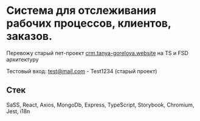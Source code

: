 # Система для отслеживания рабочих процессов, клиентов, заказов.  

Перевожу старый пет-проект [crm.tanya-gorelova.website](http://crm.tanya-gorelova.websit) на TS и FSD архитектуру

Тестовый вход: test@mail.com - Test1234 (старый проект)

## Стек
SaSS, React, Axios, MongoDb, Express, TypeScript, Storybook, Chromium, Jest, i18n
